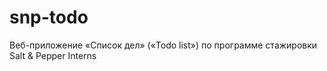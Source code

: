 # snp-todo
Веб-приложение «Список дел» («Todo list») по программе стажировки Salt &amp; Pepper Interns
